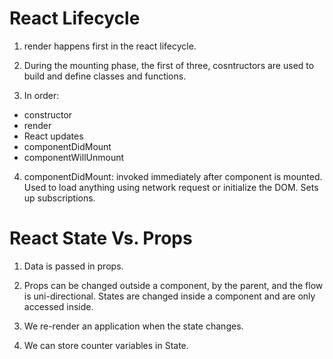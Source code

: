 # React Lifecycle

1. render happens first in the react lifecycle.

2. During the mounting phase, the first of three, cosntructors are used to build and define classes and functions.

3. In order:

- constructor
- render
- React updates
- componentDidMount
- componentWillUnmount

4. componentDidMount: invoked immediately after component is mounted. Used to load anything using network request or initialize the DOM. Sets up subscriptions.

# React State Vs. Props

1. Data is passed in props.

2. Props can be changed outside a component, by the parent, and the flow is uni-directional. States are changed inside a component and are only accessed inside.

3. We re-render an application when the state changes.

4. We can store counter variables in State.
